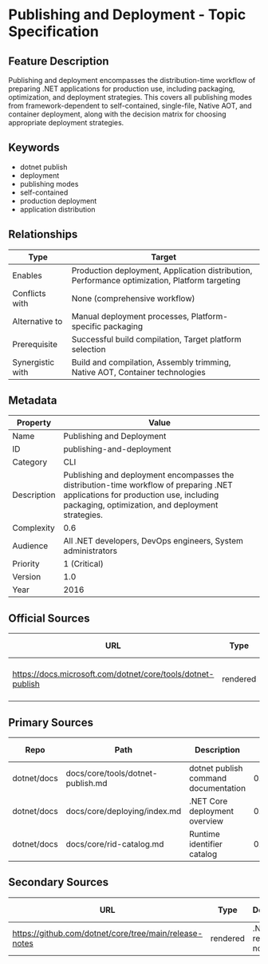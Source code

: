 # Publishing and Deployment - Topic Specification

## Feature Description

Publishing and deployment encompasses the distribution-time workflow of preparing .NET applications for production use, including packaging, optimization, and deployment strategies. This covers all publishing modes from framework-dependent to self-contained, single-file, Native AOT, and container deployment, along with the decision matrix for choosing appropriate deployment strategies.

## Keywords

- dotnet publish
- deployment
- publishing modes
- self-contained
- production deployment
- application distribution

## Relationships

| Type | Target |
| --- | --- |
| Enables | Production deployment, Application distribution, Performance optimization, Platform targeting |
| Conflicts with | None (comprehensive workflow) |
| Alternative to | Manual deployment processes, Platform-specific packaging |
| Prerequisite | Successful build compilation, Target platform selection |
| Synergistic with | Build and compilation, Assembly trimming, Native AOT, Container technologies |

## Metadata

| Property | Value |
| --- | --- |
| Name | Publishing and Deployment |
| ID | publishing-and-deployment |
| Category | CLI |
| Description | Publishing and deployment encompasses the distribution-time workflow of preparing .NET applications for production use, including packaging, optimization, and deployment strategies. |
| Complexity | 0.6 |
| Audience | All .NET developers, DevOps engineers, System administrators |
| Priority | 1 (Critical) |
| Version | 1.0 |
| Year | 2016 |

## Official Sources

| URL | Type | Description | Last Verified |
| --- | --- | --- | --- |
| https://docs.microsoft.com/dotnet/core/tools/dotnet-publish | rendered | Main dotnet publish command documentation | 2025-09-20 |

## Primary Sources

| Repo | Path | Description | Last Verified |
| --- | --- | --- | --- |
| dotnet/docs | docs/core/tools/dotnet-publish.md | dotnet publish command documentation | 0249c38f27 |
| dotnet/docs | docs/core/deploying/index.md | .NET Core deployment overview | 0249c38f27 |
| dotnet/docs | docs/core/rid-catalog.md | Runtime identifier catalog | 0249c38f27 |

## Secondary Sources

| URL | Type | Description | Last Verified |
| --- | --- | --- | --- |
| https://github.com/dotnet/core/tree/main/release-notes | rendered | .NET Core release notes | 2025-09-20 |
